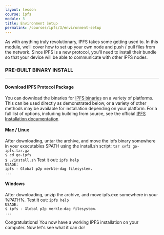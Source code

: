 ```yaml
---
layout: lesson
course: ipfs
module: 3
title: Environment Setup
permalink: /courses/ipfs/3/environment-setup
---
```

<span><span class="openingParagraph">
As with anything truly revolutionary, IPFS takes some getting used to. In this module, we’ll cover how to set up your own node and push / pull files from the network. Since IPFS is a new protocol, you’ll need to install their bundle so that your device will be able to communicate with other IPFS nodes.</span>
<h3>PRE-BUILT BINARY INSTALL</h3>
<hr />

<h4>Download IPFS Protocol Package</h4>
You can download the binaries for <a href="https://dist.ipfs.io/#go-ipfs">IPFS binaries</a> on a variety of platforms. This can be used directly as demonstrated below, or a variety of other methods may be available for installation depending on your platform. For a full list of options, including building from source, see the official <a href="https://docs.ipfs.io/introduction/install/">IPFS Installation documentation</a>.
<h4>Mac / Linux</h4>
After downloading, untar the archive, and move the ipfs binary somewhere in your executables $PATH using the install.sh script:
<code class="cli">tar xvfz go-ipfs.tar.gz
$ cd go-ipfs
$ ./install.sh</code>
Test it out:
<code class="cli">ipfs help
USAGE:
ipfs - Global p2p merkle-dag filesystem.
...</code>
<h4>Windows</h4>
After downloading, unzip the archive, and move ipfs.exe somewhere in your %PATH%.
Test it out:
<code class="cli">ipfs help
USAGE:
$ ipfs - Global p2p merkle-dag filesystem.
...</code>

Congratulations! You now have a working IPFS installation on your computer. Now let's see what it can do!
